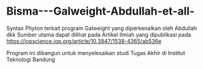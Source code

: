 # Bisma---Galweight-Abdullah-et-all-
Syntax Phyton terkait program Galweight yang diperkenalkan oleh Abdullah dkk 
Sumber utama dapat dilihat pada Artikel Ilmiah yang dipublikasi pada https://iopscience.iop.org/article/10.3847/1538-4365/ab536e

Program ini dibangun untuk menyelesaikan studi Tugas Akhir di Institut Teknologi Bandung
